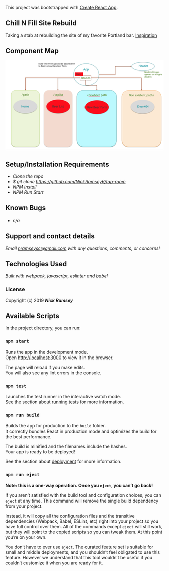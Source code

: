 This project was bootstrapped with [Create React App](https://github.com/facebook/create-react-app).

## Chill N Fill Site Rebuild
Taking a stab at rebuilding the site of my favorite Portland bar. [Inspiration](http://chillnfill.com/)

## Component Map
<img src="/src/assets/images/componentTreeWithState.png">

## Setup/Installation Requirements

* _Clone the repo_
* _$ git clone https://github.com/NickRamsey6/tap-room_
* _NPM Install_
* _NPM Run Start_

## Known Bugs

* _n/a_

## Support and contact details

_Email nramseysc@gmail.com with any questions, comments, or concerns!_

## Technologies Used

_Built with webpack, javascript, eslinter and babel_

### License

Copyright (c) 2019 **_Nick Ramsey_**

## Available Scripts

In the project directory, you can run:

### `npm start`

Runs the app in the development mode.<br>
Open [http://localhost:3000](http://localhost:3000) to view it in the browser.

The page will reload if you make edits.<br>
You will also see any lint errors in the console.

### `npm test`

Launches the test runner in the interactive watch mode.<br>
See the section about [running tests](https://facebook.github.io/create-react-app/docs/running-tests) for more information.

### `npm run build`

Builds the app for production to the `build` folder.<br>
It correctly bundles React in production mode and optimizes the build for the best performance.

The build is minified and the filenames include the hashes.<br>
Your app is ready to be deployed!

See the section about [deployment](https://facebook.github.io/create-react-app/docs/deployment) for more information.

### `npm run eject`

**Note: this is a one-way operation. Once you `eject`, you can’t go back!**

If you aren’t satisfied with the build tool and configuration choices, you can `eject` at any time. This command will remove the single build dependency from your project.

Instead, it will copy all the configuration files and the transitive dependencies (Webpack, Babel, ESLint, etc) right into your project so you have full control over them. All of the commands except `eject` will still work, but they will point to the copied scripts so you can tweak them. At this point you’re on your own.

You don’t have to ever use `eject`. The curated feature set is suitable for small and middle deployments, and you shouldn’t feel obligated to use this feature. However we understand that this tool wouldn’t be useful if you couldn’t customize it when you are ready for it.
